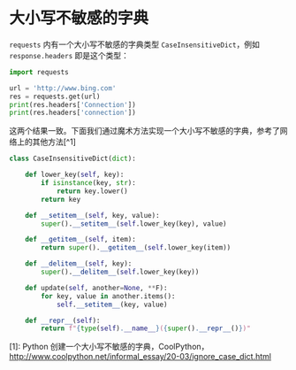 # 大小写不敏感的字典

`requests` 内有一个大小写不敏感的字典类型 `CaseInsensitiveDict`，例如 `response.headers` 即是这个类型：

```python
import requests

url = 'http://www.bing.com'
res = requests.get(url)
print(res.headers['Connection'])
print(res.headers['connection'])
```

这两个结果一致。下面我们通过魔术方法实现一个大小写不敏感的字典，参考了网络上的其他方法[^1]

```python
class CaseInsensitiveDict(dict):

    def lower_key(self, key):
        if isinstance(key, str):
            return key.lower()
        return key

    def __setitem__(self, key, value):
        super().__setitem__(self.lower_key(key), value)

    def __getitem__(self, item):
        return super().__getitem__(self.lower_key(item))

    def __delitem__(self, key):
        super().__delitem__(self.lower_key(key))

    def update(self, another=None, **F):
        for key, value in another.items():
            self.__setitem__(key, value)

    def __repr__(self):
        return f"{type(self).__name__}({super().__repr__()})"
```

[1]: Python 创建一个大小写不敏感的字典，CoolPython，<http://www.coolpython.net/informal_essay/20-03/ignore_case_dict.html>
